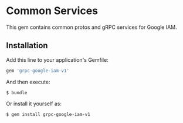 # Common Services

This gem contains common protos and gRPC services for Google IAM.

## Installation

Add this line to your application's Gemfile:

```ruby
gem 'grpc-google-iam-v1'
```

And then execute:

    $ bundle

Or install it yourself as:

    $ gem install grpc-google-iam-v1
